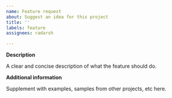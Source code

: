 ```yaml
---
name: Feature request
about: Suggest an idea for this project
title: ''
labels: feature
assignees: radarsh

---
```


**Description**

A clear and concise description of what the feature should do.

**Additional information**

Supplement with examples, samples from other projects, etc here.
